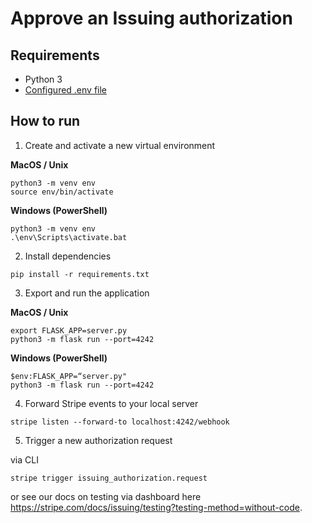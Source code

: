 # Approve an Issuing authorization

## Requirements

- Python 3
- [Configured .env file](../README.md)

## How to run

1. Create and activate a new virtual environment

**MacOS / Unix**

```
python3 -m venv env
source env/bin/activate
```

**Windows (PowerShell)**

```
python3 -m venv env
.\env\Scripts\activate.bat
```

2. Install dependencies

```
pip install -r requirements.txt
```

3. Export and run the application

**MacOS / Unix**

```
export FLASK_APP=server.py
python3 -m flask run --port=4242
```

**Windows (PowerShell)**

```
$env:FLASK_APP=“server.py"
python3 -m flask run --port=4242
```

4. Forward Stripe events to your local server

```
stripe listen --forward-to localhost:4242/webhook
```

5. Trigger a new authorization request

via CLI

```
stripe trigger issuing_authorization.request
```

or see our docs on testing via dashboard here https://stripe.com/docs/issuing/testing?testing-method=without-code.
